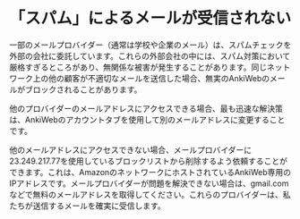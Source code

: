 # 「スパム」によるメールが受信されない

一部のメールプロバイダー（通常は学校や企業のメール）は、スパムチェックを外部の会社に委託しています。これらの外部会社の中には、スパム対策において厳格すぎるところがあり、無関係な被害が発生することがあります。同じネットワーク上の他の顧客が不適切なメールを送信した場合、無実のAnkiWebのメールがブロックされることがあります。

他のプロバイダーのメールアドレスにアクセスできる場合、最も迅速な解決策は、AnkiWebのアカウントタブを使用して別のメールアドレスに変更することです。

他のメールアドレスにアクセスできない場合、メールプロバイダーに23.249.217.77を使用しているブロックリストから削除するよう依頼することができます。これは、AmazonのネットワークにホストされているAnkiWeb専用のIPアドレスです。メールプロバイダーが問題を解決できない場合は、gmail.comなどで無料のメールアドレスを取得してください。これらのプロバイダーは、私たちが送信するメールを確実に受信します。